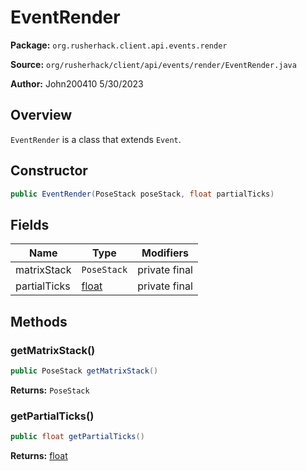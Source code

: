 # EventRender

**Package:** `org.rusherhack.client.api.events.render`

**Source:** `org/rusherhack/client/api/events/render/EventRender.java`

**Author:** John200410 5/30/2023



## Overview

`EventRender` is a class that extends `Event`.

## Constructor

```java
public EventRender(PoseStack poseStack, float partialTicks)
```

## Fields

| Name | Type | Modifiers |
|------|------|----------|
| matrixStack | `PoseStack` | private final |
| partialTicks | [float](https://docs.oracle.com/en/java/javase/21/docs/api/java.base/java/lang/Float.html) | private final |


## Methods

### getMatrixStack()

```java
public PoseStack getMatrixStack()
```

**Returns:** `PoseStack`

### getPartialTicks()

```java
public float getPartialTicks()
```

**Returns:** [float](https://docs.oracle.com/en/java/javase/21/docs/api/java.base/java/lang/Float.html)


